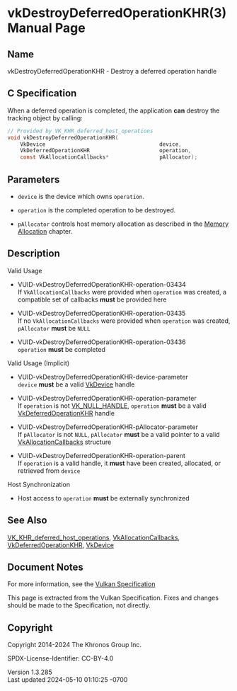 # vkDestroyDeferredOperationKHR(3) Manual Page

## Name

vkDestroyDeferredOperationKHR - Destroy a deferred operation handle



## <a href="#_c_specification" class="anchor"></a>C Specification

When a deferred operation is completed, the application **can** destroy
the tracking object by calling:

``` c
// Provided by VK_KHR_deferred_host_operations
void vkDestroyDeferredOperationKHR(
    VkDevice                                    device,
    VkDeferredOperationKHR                      operation,
    const VkAllocationCallbacks*                pAllocator);
```

## <a href="#_parameters" class="anchor"></a>Parameters

- `device` is the device which owns `operation`.

- `operation` is the completed operation to be destroyed.

- `pAllocator` controls host memory allocation as described in the <a
  href="https://registry.khronos.org/vulkan/specs/1.3-extensions/html/vkspec.html#memory-allocation"
  target="_blank" rel="noopener">Memory Allocation</a> chapter.

## <a href="#_description" class="anchor"></a>Description

Valid Usage

- <a href="#VUID-vkDestroyDeferredOperationKHR-operation-03434"
  id="VUID-vkDestroyDeferredOperationKHR-operation-03434"></a>
  VUID-vkDestroyDeferredOperationKHR-operation-03434  
  If `VkAllocationCallbacks` were provided when `operation` was created,
  a compatible set of callbacks **must** be provided here

- <a href="#VUID-vkDestroyDeferredOperationKHR-operation-03435"
  id="VUID-vkDestroyDeferredOperationKHR-operation-03435"></a>
  VUID-vkDestroyDeferredOperationKHR-operation-03435  
  If no `VkAllocationCallbacks` were provided when `operation` was
  created, `pAllocator` **must** be `NULL`

- <a href="#VUID-vkDestroyDeferredOperationKHR-operation-03436"
  id="VUID-vkDestroyDeferredOperationKHR-operation-03436"></a>
  VUID-vkDestroyDeferredOperationKHR-operation-03436  
  `operation` **must** be completed

Valid Usage (Implicit)

- <a href="#VUID-vkDestroyDeferredOperationKHR-device-parameter"
  id="VUID-vkDestroyDeferredOperationKHR-device-parameter"></a>
  VUID-vkDestroyDeferredOperationKHR-device-parameter  
  `device` **must** be a valid [VkDevice](https://registry.khronos.org/vulkan/specs/1.3-extensions/man/html/VkDevice.html) handle

- <a href="#VUID-vkDestroyDeferredOperationKHR-operation-parameter"
  id="VUID-vkDestroyDeferredOperationKHR-operation-parameter"></a>
  VUID-vkDestroyDeferredOperationKHR-operation-parameter  
  If `operation` is not [VK_NULL_HANDLE](https://registry.khronos.org/vulkan/specs/1.3-extensions/man/html/VK_NULL_HANDLE.html),
  `operation` **must** be a valid
  [VkDeferredOperationKHR](https://registry.khronos.org/vulkan/specs/1.3-extensions/man/html/VkDeferredOperationKHR.html) handle

- <a href="#VUID-vkDestroyDeferredOperationKHR-pAllocator-parameter"
  id="VUID-vkDestroyDeferredOperationKHR-pAllocator-parameter"></a>
  VUID-vkDestroyDeferredOperationKHR-pAllocator-parameter  
  If `pAllocator` is not `NULL`, `pAllocator` **must** be a valid
  pointer to a valid [VkAllocationCallbacks](https://registry.khronos.org/vulkan/specs/1.3-extensions/man/html/VkAllocationCallbacks.html)
  structure

- <a href="#VUID-vkDestroyDeferredOperationKHR-operation-parent"
  id="VUID-vkDestroyDeferredOperationKHR-operation-parent"></a>
  VUID-vkDestroyDeferredOperationKHR-operation-parent  
  If `operation` is a valid handle, it **must** have been created,
  allocated, or retrieved from `device`

Host Synchronization

- Host access to `operation` **must** be externally synchronized

## <a href="#_see_also" class="anchor"></a>See Also

[VK_KHR_deferred_host_operations](https://registry.khronos.org/vulkan/specs/1.3-extensions/man/html/VK_KHR_deferred_host_operations.html),
[VkAllocationCallbacks](https://registry.khronos.org/vulkan/specs/1.3-extensions/man/html/VkAllocationCallbacks.html),
[VkDeferredOperationKHR](https://registry.khronos.org/vulkan/specs/1.3-extensions/man/html/VkDeferredOperationKHR.html),
[VkDevice](https://registry.khronos.org/vulkan/specs/1.3-extensions/man/html/VkDevice.html)

## <a href="#_document_notes" class="anchor"></a>Document Notes

For more information, see the <a
href="https://registry.khronos.org/vulkan/specs/1.3-extensions/html/vkspec.html#vkDestroyDeferredOperationKHR"
target="_blank" rel="noopener">Vulkan Specification</a>

This page is extracted from the Vulkan Specification. Fixes and changes
should be made to the Specification, not directly.

## <a href="#_copyright" class="anchor"></a>Copyright

Copyright 2014-2024 The Khronos Group Inc.

SPDX-License-Identifier: CC-BY-4.0

Version 1.3.285  
Last updated 2024-05-10 01:10:25 -0700
